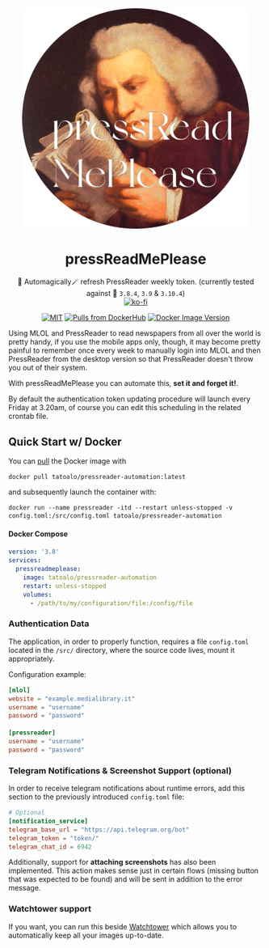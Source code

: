 <div align="center">
  <img src="./assets/logo.png" width="450" />

  # pressReadMePlease
  🦄 Automagically🪄 refresh PressReader weekly token.
  (currently tested against 🐍 `3.8.4`, `3.9` & `3.10.4`)
  <br/>
  [![ko-fi](https://ko-fi.com/img/githubbutton_sm.svg)](https://ko-fi.com/F1F7ABOVF)

  [![MIT](https://img.shields.io/github/license/tatoalo/pressReadMePlease)](https://github.com/tatoalo/pressReadMePlease) [![Pulls from DockerHub](https://img.shields.io/docker/pulls/tatoalo/pressreader-automation.svg)](https://hub.docker.com/r/tatoalo/pressreader-automation) [![Docker Image Version](https://img.shields.io/docker/v/tatoalo/pressreader-automation?sort=semver)][hub]

[hub]: https://hub.docker.com/r/tatoalo/pressreader-automation/
</div>

Using MLOL and PressReader to read newspapers from all over the world is pretty handy, if you use the mobile apps only, though, it may become pretty painful to remember once every week to manually login into MLOL and then PressReader from the desktop version so that PressReader doesn't throw you out of their system.

With pressReadMePlease you can automate this, **set it and forget it!**.

By default the authentication token updating procedure will launch every Friday at 3.20am, of course you can edit this scheduling in the related crontab file.

## Quick Start w/ Docker

You can [pull](https://hub.docker.com/r/tatoalo/pressreader-automation) the Docker image with

```
docker pull tatoalo/pressreader-automation:latest
```

and subsequently launch the container with:

```
docker run --name pressreader -itd --restart unless-stopped -v config.toml:/src/config.toml tatoalo/pressreader-automation
```

#### Docker Compose

```yaml
version: '3.8'
services:
  pressreadmeplease:
    image: tatoalo/pressreader-automation
    restart: unless-stopped
    volumes:
      - /path/to/my/configuration/file:/config/file
```

### Authentication Data

The application, in order to properly function, requires a file `config.toml` located in the `/src/` directory, where the source code lives, mount it appropriately.

Configuration example:

```toml
[mlol]
website = "example.medialibrary.it"
username = "username"
password = "password"

[pressreader]
username = "username"
password = "password"
```

### Telegram Notifications & Screenshot Support (optional)

In order to receive telegram notifications about runtime errors, add this section to the previously introduced `config.toml` file:

```toml
# Optional
[notification_service]
telegram_base_url = "https://api.telegram.org/bot"
telegram_token = "token/"
telegram_chat_id = 6942
```

Additionally, support for **attaching screenshots** has also been implemented.
This action makes sense just in certain flows (missing button that was expected to be found) and will be sent in addition to the error message.

### Watchtower support
If you want, you can run this beside [Watchtower](https://github.com/containrrr/watchtower) which allows you to automatically keep all your images up-to-date.
